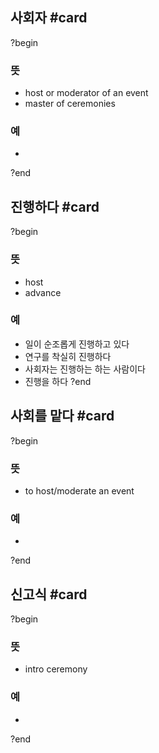 ## 사회자 #card
?begin
### 뜻
- host or moderator of an event
- master of ceremonies
### 예
-
<!--SR:!2025-07-29,13,248-->
?end

## 진행하다 #card
?begin
### 뜻
- host
- advance
### 예
- 일이 순조롭게 진행하고 있다
- 연구를 착실히 진행하다
- 사회자는 진행하는 하는 사람이다
- 진행을 하다
?end

## 사회를 맡다 #card
?begin
### 뜻
- to host/moderate an event
### 예
-
<!--SR:!2025-08-02,13,230-->
?end

## 신고식 #card
?begin
### 뜻
- intro ceremony
### 예
-
?end
